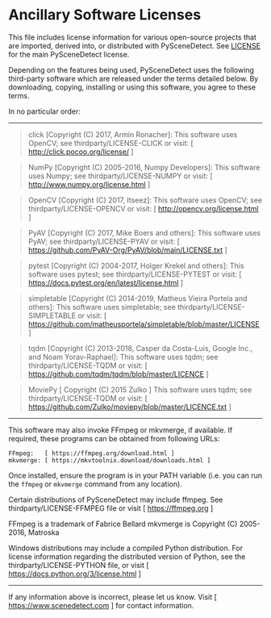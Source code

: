 # Ancillary Software Licenses

This file includes license information for various open-source projects
that are imported, derived into, or distributed with PySceneDetect.
See [LICENSE](LICENSE) for the main PySceneDetect license.

Depending on the features being used, PySceneDetect uses the following
third-party software which are released under the terms detailed below.
By downloading, copying, installing or using this software, you agree
to these terms.

In no particular order:

-----------------------------------------------------------------------

> click [Copyright (C) 2017, Armin Ronacher]:
    This software uses OpenCV; see thirdparty/LICENSE-CLICK or visit:
    [ http://click.pocoo.org/license/ ]

> NumPy [Copyright (C) 2005-2016, Numpy Developers]:
    This software uses Numpy; see thirdparty/LICENSE-NUMPY or visit:
    [ http://www.numpy.org/license.html ]

> OpenCV [Copyright (C) 2017, Itseez]:
    This software uses OpenCV; see thirdparty/LICENSE-OPENCV or visit:
    [ http://opencv.org/license.html ]

> PyAV [Copyright (C) 2017, Mike Boers and others]:
    This software uses PyAV; see thirdparty/LICENSE-PYAV or visit:
    [ https://github.com/PyAV-Org/PyAV/blob/main/LICENSE.txt ]

> pytest [Copyright (C) 2004-2017, Holger Krekel and others]:
    This software uses pytest; see thirdparty/LICENSE-PYTEST or visit:
    [ https://docs.pytest.org/en/latest/license.html ]

> simpletable [Copyright (C) 2014-2019, Matheus Vieira Portela and others]:
    This software uses simpletable; see thirdparty/LICENSE-SIMPLETABLE or visit:
    [ https://github.com/matheusportela/simpletable/blob/master/LICENSE ]

> tqdm [Copyright (C) 2013-2018, Casper da Costa-Luis,
        Google Inc., and Noam Yorav-Raphael]:
    This software uses tqdm; see thirdparty/LICENSE-TQDM or visit:
    [ https://github.com/tqdm/tqdm/blob/master/LICENCE ]

> MoviePy [ Copyright (C) 2015 Zulko ]
    This software uses tqdm; see thirdparty/LICENSE-TQDM or visit:
    [ https://github.com/Zulko/moviepy/blob/master/LICENCE.txt ]

-----------------------------------------------------------------------

This software may also invoke FFmpeg or mkvmerge, if available. If required,
these programs can be obtained from following URLs:

    FFmpeg:   [ https://ffmpeg.org/download.html ]
    mkvmerge: [ https://mkvtoolnix.download/downloads.html ]

Once installed, ensure the program is in your PATH variable (i.e. you can
run the `ffmpeg` or `mkvmerge` command from any location).

Certain distributions of PySceneDetect may include ffmpeg. See
thirdparty/LICENSE-FFMPEG file or visit [ https://ffmpeg.org ]

FFmpeg is a trademark of Fabrice Bellard
mkvmerge is Copyright (C) 2005-2016, Matroska

Windows distributions may include a compiled Python distribution. For license
information regarding the distributed version of Python, see the
thirdparty/LICENSE-PYTHON file, or visit [ https://docs.python.org/3/license.html ]

-----------------------------------------------------------------------

If any information above is incorrect, please let us know.
Visit [ https://www.scenedetect.com ] for contact information.


